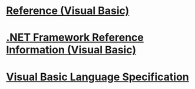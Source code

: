 # [Reference (Visual Basic)](index.md)
# [.NET Framework Reference Information (Visual Basic)](net-framework-reference-information.md)
# [Visual Basic Language Specification](language-specification.md)
